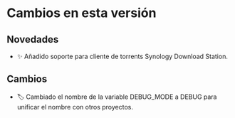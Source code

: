 # Cambios en esta versión

## Novedades
- ✨ Añadido soporte para cliente de torrents Synology Download Station.

## Cambios
- 🏷️ Cambiado el nombre de la variable DEBUG_MODE a DEBUG para unificar el nombre con otros proyectos.


